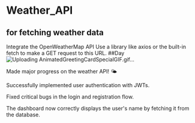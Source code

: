 # Weather_API
## for fetching weather data 
Integrate the OpenWeatherMap API
Use a library like axios or the built-in fetch to make a GET request to this URL.
##Day![Uploading AnimatedGreetingCardSpecialGIF.gif…]()
 

 Made major progress on the weather API! 🌤️

Successfully implemented user authentication with JWTs.

Fixed critical bugs in the login and registration flow.

The dashboard now correctly displays the user's name by fetching it from the database.


